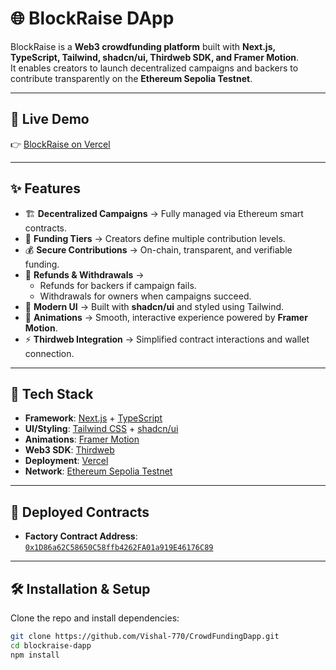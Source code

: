 # 🌐 BlockRaise DApp

BlockRaise is a **Web3 crowdfunding platform** built with **Next.js, TypeScript, Tailwind, shadcn/ui, Thirdweb SDK, and Framer Motion**.  
It enables creators to launch decentralized campaigns and backers to contribute transparently on the **Ethereum Sepolia Testnet**.

---

## 🔗 Live Demo

👉 [BlockRaise on Vercel](https://crowd-funding-dapp-inky.vercel.app/)

---

## ✨ Features

- 🏗️ **Decentralized Campaigns** → Fully managed via Ethereum smart contracts.  
- 🎯 **Funding Tiers** → Creators define multiple contribution levels.  
- 💰 **Secure Contributions** → On-chain, transparent, and verifiable funding.  
- 🔐 **Refunds & Withdrawals** →  
  - Refunds for backers if campaign fails.  
  - Withdrawals for owners when campaigns succeed.  
- 🎨 **Modern UI** → Built with **shadcn/ui** and styled using Tailwind.  
- 🎥 **Animations** → Smooth, interactive experience powered by **Framer Motion**.  
- ⚡ **Thirdweb Integration** → Simplified contract interactions and wallet connection.  

---

## 🚀 Tech Stack

- **Framework**: [Next.js](https://nextjs.org/) + [TypeScript](https://www.typescriptlang.org/)  
- **UI/Styling**: [Tailwind CSS](https://tailwindcss.com/) + [shadcn/ui](https://ui.shadcn.com/)  
- **Animations**: [Framer Motion](https://www.framer.com/motion/)  
- **Web3 SDK**: [Thirdweb](https://thirdweb.com/)  
- **Deployment**: [Vercel](https://vercel.com/)  
- **Network**: [Ethereum Sepolia Testnet](https://sepolia.etherscan.io/)  

---

## 📍 Deployed Contracts

- **Factory Contract Address**: [`0x1D86a62C58650C58ffb4262FA01a919E46176C89`](https://sepolia.etherscan.io/address/0x1D86a62C58650C58ffb4262FA01a919E46176C89)  

---

## 🛠️ Installation & Setup

Clone the repo and install dependencies:

```bash
git clone https://github.com/Vishal-770/CrowdFundingDapp.git
cd blockraise-dapp
npm install
